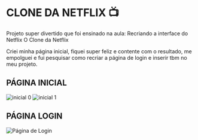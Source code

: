 <H1> CLONE DA NETFLIX 📺 </H1>

Projeto super divertido que foi ensinado na aula: Recriando a interface do Netflix O Clone da Netflix 


Criei minha página inicial, fiquei super feliz e contente com o resultado, me empolguei e fui pesquisar como recriar a página de login e inserir tbm no meu projeto. 

<H2> PÁGINA INICIAL </H2>

![inicial 0](https://user-images.githubusercontent.com/45028008/155043068-c74305b3-9c83-4806-9b2d-30e9af940dff.jpg)
![inicial 1](https://user-images.githubusercontent.com/45028008/155042969-b8b723c2-2d98-4fd4-9285-1bc924eed4f3.jpg)

<H2> PÁGINA LOGIN</H2>

![Página de Login](https://user-images.githubusercontent.com/45028008/155043184-2b971f91-e8c7-42e1-9d18-0fa3fde38cc5.png)

